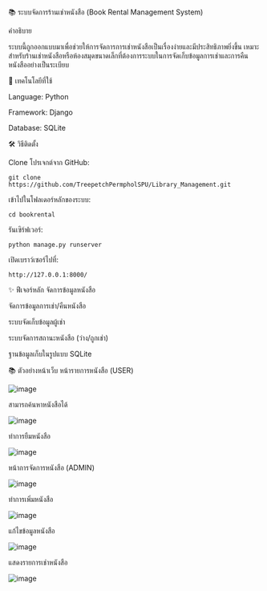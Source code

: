 📚 ระบบจัดการร้านเช่าหนังสือ (Book Rental Management System)

คำอธิบาย

ระบบนี้ถูกออกแบบมาเพื่อช่วยให้การจัดการการเช่าหนังสือเป็นเรื่องง่ายและมีประสิทธิภาพยิ่งขึ้น เหมาะสำหรับร้านเช่าหนังสือหรือห้องสมุดขนาดเล็กที่ต้องการระบบในการจัดเก็บข้อมูลการเช่าและการคืนหนังสืออย่างเป็นระเบียบ

🚀 เทคโนโลยีที่ใช้

Language: Python

Framework: Django

Database: SQLite

🛠 วิธีติดตั้ง

Clone โปรเจกต์จาก GitHub:
```
git clone https://github.com/TreepetchPermpholSPU/Library_Management.git
```

เข้าไปในโฟลเดอร์หลักของระบบ:
```
cd bookrental
```

รันเซิร์ฟเวอร์:
```
python manage.py runserver
```

เปิดเบราว์เซอร์ไปที่:
```
http://127.0.0.1:8000/
```

✨ ฟีเจอร์หลัก
จัดการข้อมูลหนังสือ

จัดการข้อมูลการเช่า/คืนหนังสือ

ระบบจัดเก็บข้อมูลผู้เช่า

ระบบจัดการสถานะหนังสือ (ว่าง/ถูกเช่า)

ฐานข้อมูลเก็บในรูปแบบ SQLite

📚 ตัวอย่างหน้าเว็บ
หน้ารายการหนังสือ (USER) 

![image](https://github.com/user-attachments/assets/9d756d7c-1ef9-43d0-b76e-f92d0f4955c8)

สามารถค้นหาหนังสือได้

![image](https://github.com/user-attachments/assets/21e4f331-9e12-432a-af8a-d32c7a851c30)

ทำการยืมหนังสือ

![image](https://github.com/user-attachments/assets/d3a255e2-1310-439e-88d3-9db5acf0cd4b)

หน้าการจัดการหนังสือ (ADMIN)

![image](https://github.com/user-attachments/assets/f3195875-a02a-4efe-8afa-899592256919)

ทำการเพิ่มหนังสือ

![image](https://github.com/user-attachments/assets/533b20ff-3248-4c28-bf6f-34b6de18dbdc)

แก้ไขข้อมูลหนังสือ

![image](https://github.com/user-attachments/assets/05443058-a71c-4cbf-8f75-a5f14aa4a898)

แสดงรายการเช่าหนังสือ

![image](https://github.com/user-attachments/assets/7829cab4-0b80-4071-a8b3-eb3c807edd9f)

